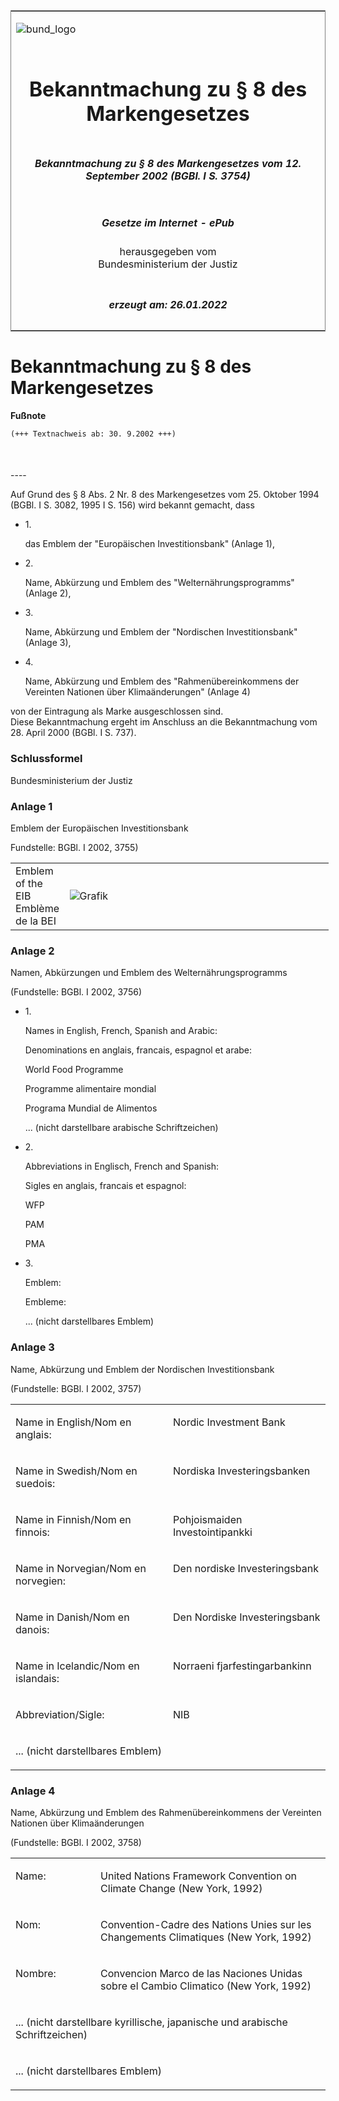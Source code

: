 <span id="DECKBLATT.html"></span>

<table border="0" frame="border" width="100%">

<tr valign="top">

<td align="left">

![bund\_logo](BfJ_2021_Web_de_de.gif)

</td>

<td align="right">

 

</td>

</tr>

<tr align="center" valign="middle">

<td colspan="2">

# Bekanntmachung zu § 8 des Markengesetzes

</td>

</tr>

<tr align="center" valign="middle">

<td colspan="2">

##### Bekanntmachung zu § 8 des Markengesetzes vom 12. September 2002 (BGBl. I S. 3754)

</td>

</tr>

<tr align="center" valign="middle">

<td colspan="2">

  
  

##### Gesetze im Internet - ePub  
  
herausgegeben vom  
Bundesministerium der Justiz

</td>

</tr>

<tr align="center" valign="bottom">

<td colspan="2">

  
  

##### erzeugt am: 26.01.2022

</td>

</tr>

</table>

<span id="BJNR375400002.html"></span>

# Bekanntmachung zu § 8 des Markengesetzes

<div>

  
**Fußnote**

<div class="jnhtml">

<div>

<div class="jurAbsatz">

  

``` 
(+++ Textnachweis ab: 30. 9.2002 +++)

 
```

</div>

</div>

</div>

</div>

<span id="BJNR375400002BJNE000100308.html"></span>

###   
\----

<div>

<div class="jnhtml">

<div>

<div class="jurAbsatz">

Auf Grund des § 8 Abs. 2 Nr. 8 des Markengesetzes vom 25. Oktober 1994
(BGBl. I S. 3082, 1995 I S. 156) wird bekannt gemacht, dass

  - 1\.
    
    <div style="">
    
    das Emblem der "Europäischen Investitionsbank" (Anlage 1),
    
    </div>

  - 2\.
    
    <div style="">
    
    Name, Abkürzung und Emblem des "Welternährungsprogramms" (Anlage 2),
    
    </div>

  - 3\.
    
    <div style="">
    
    Name, Abkürzung und Emblem der "Nordischen Investitionsbank" (Anlage
    3),
    
    </div>

  - 4\.
    
    <div style="">
    
    Name, Abkürzung und Emblem des "Rahmenübereinkommens der Vereinten
    Nationen über Klimaänderungen" (Anlage 4)
    
    </div>

von der Eintragung als Marke ausgeschlossen sind.  
Diese Bekanntmachung ergeht im Anschluss an die Bekanntmachung vom 28.
April 2000 (BGBl. I S. 737).

</div>

</div>

</div>

</div>

<span id="BJNR375400002BJNE000200308.html"></span>

### Schlussformel  

<div>

<div class="jnhtml">

<div>

<div class="jurAbsatz">

Bundesministerium der Justiz

</div>

</div>

</div>

</div>

<span id="BJNR375400002BJNE000300308.html"></span>

### Anlage 1  
Emblem der Europäischen Investitionsbank

<div>

<div class="jnhtml">

<div>

<div class="jurAbsatz">

<div class="kommentar_Fundstelle">

Fundstelle: BGBl. I 2002, 3755)

</div>

</div>

<table style="width:101%;">
<colgroup>
<col style="width: 17%" />
<col style="width: 84%" />
</colgroup>
<tbody>
<tr class="odd">
<td style="text-align: left;">Emblem of the EIB<br />
Emblème de la BEI</td>
<td style="text-align: left;"><img src="bgbl1_2002_j3755_0010.jpeg" alt="Grafik" /></td>
</tr>
</tbody>
</table>

</div>

</div>

</div>

<span id="BJNR375400002BJNE000400308.html"></span>

### Anlage 2  
Namen, Abkürzungen und Emblem des Welternährungsprogramms

<div>

<div class="jnhtml">

<div>

<div class="jurAbsatz">

<div class="kommentar_Fundstelle">

(Fundstelle: BGBl. I 2002, 3756)

</div>

</div>

<div class="jurAbsatz">

  - 1\.
    
    <div style="">
    
    Names in English, French, Spanish and Arabic:
    
    </div>
    
    <div style="">
    
    Denominations en anglais, francais, espagnol et arabe:
    
    </div>
    
    <div style="">
    
    World Food Programme
    
    </div>
    
    <div style="">
    
    Programme alimentaire mondial
    
    </div>
    
    <div style="">
    
    Programa Mundial de Alimentos
    
    </div>
    
    <div style="">
    
    <div class="kommentar_Hinweis">
    
    ... (nicht darstellbare arabische Schriftzeichen)
    
    </div>
    
    </div>

  - 2\.
    
    <div style="">
    
    Abbreviations in Englisch, French and Spanish:
    
    </div>
    
    <div style="">
    
    Sigles en anglais, francais et espagnol:
    
    </div>
    
    <div style="">
    
    WFP
    
    </div>
    
    <div style="">
    
    PAM
    
    </div>
    
    <div style="">
    
    PMA
    
    </div>

  - 3\.
    
    <div style="">
    
    Emblem:
    
    </div>
    
    <div style="">
    
    Embleme:
    
    </div>
    
    <div style="">
    
    <div class="kommentar_Hinweis">
    
    ... (nicht darstellbares Emblem)
    
    </div>
    
    </div>

</div>

</div>

</div>

</div>

<span id="BJNR375400002BJNE000500308.html"></span>

### Anlage 3  
Name, Abkürzung und Emblem der Nordischen Investitionsbank

<div>

<div class="jnhtml">

<div>

<div class="jurAbsatz">

<div class="kommentar_Fundstelle">

(Fundstelle: BGBl. I 2002, 3757)

</div>

  

<table style="border: none;">

<colgroup>

<col align="left" width="50%">

</col>

<col align="left" width="50%">

</col>

</colgroup>

<tbody valign="top">

<tr>

<td style align="left" valign="top" charoff="50">

Name in English/Nom en anglais:

</div>

</div>

</div>

</div>

</td>

<td style align="left" valign="top" charoff="50">

Nordic Investment Bank

</td>

</tr>

<tr>

<td style align="left" valign="top" charoff="50">

Name in Swedish/Nom en suedois:

</td>

<td style align="left" valign="top" charoff="50">

Nordiska Investeringsbanken

</td>

</tr>

<tr>

<td style align="left" valign="top" charoff="50">

Name in Finnish/Nom en finnois:

</td>

<td style align="left" valign="top" charoff="50">

Pohjoismaiden Investointipankki

</td>

</tr>

<tr>

<td style align="left" valign="top" charoff="50">

Name in Norvegian/Nom en norvegien:

</td>

<td style align="left" valign="top" charoff="50">

Den nordiske Investeringsbank

</td>

</tr>

<tr>

<td style align="left" valign="top" charoff="50">

Name in Danish/Nom en danois:

</td>

<td style align="left" valign="top" charoff="50">

Den Nordiske Investeringsbank

</td>

</tr>

<tr>

<td style align="left" valign="top" charoff="50">

Name in Icelandic/Nom en islandais:

</td>

<td style align="left" valign="top" charoff="50">

Norraeni fjarfestingarbankinn

</td>

</tr>

<tr>

<td style align="left" valign="top" charoff="50">

Abbreviation/Sigle:

</td>

<td style align="left" valign="top" charoff="50">

NIB

</td>

</tr>

<tr>

<td style colspan="2" align="left" valign="top" charoff="50">

<div class="kommentar_Hinweis">

... (nicht darstellbares Emblem)

</div>

</td>

</tr>

</tbody>

</table>

</div>

</div>

</div>

</div>

<span id="BJNR375400002BJNE000600308.html"></span>

### Anlage 4  
Name, Abkürzung und Emblem des Rahmenübereinkommens der Vereinten Nationen über Klimaänderungen

<div>

<div class="jnhtml">

<div>

<div class="jurAbsatz">

<div class="kommentar_Fundstelle">

(Fundstelle: BGBl. I 2002, 3758)

</div>

  

<table style="border: none;">

<colgroup>

<col align="left" width="27%">

</col>

<col align="left" width="73%">

</col>

</colgroup>

<tbody valign="top">

<tr>

<td style align="left" valign="top" charoff="50">

Name:

</div>

</div>

</div>

</div>

</td>

<td style align="left" valign="top" charoff="50">

United Nations Framework Convention on Climate Change (New York, 1992)

</td>

</tr>

<tr>

<td style align="left" valign="top" charoff="50">

Nom:

</td>

<td style align="left" valign="top" charoff="50">

Convention-Cadre des Nations Unies sur les Changements Climatiques (New
York, 1992)

</td>

</tr>

<tr>

<td style align="left" valign="top" charoff="50">

Nombre:

</td>

<td style align="left" valign="top" charoff="50">

Convencion Marco de las Naciones Unidas sobre el Cambio Climatico (New
York, 1992)

</td>

</tr>

<tr>

<td style colspan="2" align="left" valign="top" charoff="50">

<div class="kommentar_Hinweis">

... (nicht darstellbare kyrillische, japanische und arabische
Schriftzeichen)

</div>

</td>

</tr>

<tr>

<td style colspan="2" align="left" valign="top" charoff="50">

<div class="kommentar_Hinweis">

... (nicht darstellbares Emblem)

</div>

</td>

</tr>

</tbody>

</table>

</div>

</div>

</div>

</div>
